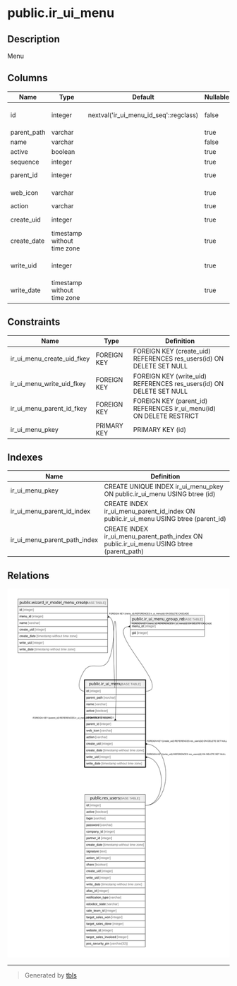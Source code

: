 # public.ir_ui_menu

## Description

Menu

## Columns

| Name | Type | Default | Nullable | Children | Parents | Comment |
| ---- | ---- | ------- | -------- | -------- | ------- | ------- |
| id | integer | nextval('ir_ui_menu_id_seq'::regclass) | false | [public.wizard_ir_model_menu_create](public.wizard_ir_model_menu_create.md) [public.ir_ui_menu](public.ir_ui_menu.md) [public.ir_ui_menu_group_rel](public.ir_ui_menu_group_rel.md) |  |  |
| parent_path | varchar |  | true |  |  |  |
| name | varchar |  | false |  |  | Menu |
| active | boolean |  | true |  |  | Active |
| sequence | integer |  | true |  |  | Sequence |
| parent_id | integer |  | true |  | [public.ir_ui_menu](public.ir_ui_menu.md) | Parent Menu |
| web_icon | varchar |  | true |  |  | Web Icon File |
| action | varchar |  | true |  |  | Action |
| create_uid | integer |  | true |  | [public.res_users](public.res_users.md) | Created by |
| create_date | timestamp without time zone |  | true |  |  | Created on |
| write_uid | integer |  | true |  | [public.res_users](public.res_users.md) | Last Updated by |
| write_date | timestamp without time zone |  | true |  |  | Last Updated on |

## Constraints

| Name | Type | Definition |
| ---- | ---- | ---------- |
| ir_ui_menu_create_uid_fkey | FOREIGN KEY | FOREIGN KEY (create_uid) REFERENCES res_users(id) ON DELETE SET NULL |
| ir_ui_menu_write_uid_fkey | FOREIGN KEY | FOREIGN KEY (write_uid) REFERENCES res_users(id) ON DELETE SET NULL |
| ir_ui_menu_parent_id_fkey | FOREIGN KEY | FOREIGN KEY (parent_id) REFERENCES ir_ui_menu(id) ON DELETE RESTRICT |
| ir_ui_menu_pkey | PRIMARY KEY | PRIMARY KEY (id) |

## Indexes

| Name | Definition |
| ---- | ---------- |
| ir_ui_menu_pkey | CREATE UNIQUE INDEX ir_ui_menu_pkey ON public.ir_ui_menu USING btree (id) |
| ir_ui_menu_parent_id_index | CREATE INDEX ir_ui_menu_parent_id_index ON public.ir_ui_menu USING btree (parent_id) |
| ir_ui_menu_parent_path_index | CREATE INDEX ir_ui_menu_parent_path_index ON public.ir_ui_menu USING btree (parent_path) |

## Relations

![er](public.ir_ui_menu.svg)

---

> Generated by [tbls](https://github.com/k1LoW/tbls)
